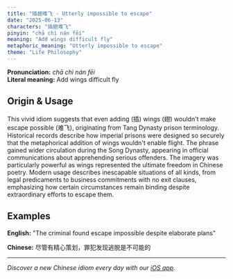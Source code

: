 ```yaml
---
title: "插翅难飞 - Utterly impossible to escape"
date: "2025-06-13"
characters: "插翅难飞"
pinyin: "chā chì nán fēi"
meaning: "Add wings difficult fly"
metaphoric_meaning: "Utterly impossible to escape"
theme: "Life Philosophy"
---
```


**Pronunciation:** *chā chì nán fēi*  
**Literal meaning:** Add wings difficult fly

## Origin & Usage

This vivid idiom suggests that even adding (插) wings (翅) wouldn't make escape possible (难飞), originating from Tang Dynasty prison terminology. Historical records describe how imperial prisons were designed so securely that the metaphorical addition of wings wouldn't enable flight. The phrase gained wider circulation during the Song Dynasty, appearing in official communications about apprehending serious offenders. The imagery was particularly powerful as wings represented the ultimate freedom in Chinese poetry. Modern usage describes inescapable situations of all kinds, from legal predicaments to business commitments with no exit clauses, emphasizing how certain circumstances remain binding despite extraordinary efforts to escape them.

## Examples

**English:** "The criminal found escape impossible despite elaborate plans"

**Chinese:** 尽管有精心策划，罪犯发现逃脱是不可能的

---

*Discover a new Chinese idiom every day with our [iOS app](https://apps.apple.com/us/app/daily-chinese-idioms/id6740611324).*
